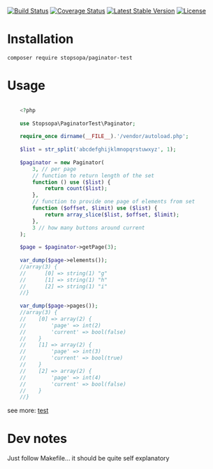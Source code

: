 [![Build Status](https://travis-ci.org/stopsopa/paginator-test.svg?branch=master)](https://travis-ci.org/stopsopa/paginator-test)
[![Coverage Status](https://coveralls.io/repos/github/stopsopa/paginator-test/badge.svg?branch=master)](https://coveralls.io/github/stopsopa/paginator-test?branch=master)
[![Latest Stable Version](https://poser.pugx.org/stopsopa/paginator-test/v/stable)](https://packagist.org/packages/stopsopa/paginator-test)
[![License](https://poser.pugx.org/stopsopa/paginator-test/license)](https://packagist.org/packages/stopsopa/paginator-test)
# Installation

    composer require stopsopa/paginator-test
    
# Usage

```php

    <?php
    
    use Stopsopa\PaginatorTest\Paginator;
    
    require_once dirname(__FILE__).'/vendor/autoload.php';
    
    $list = str_split('abcdefghijklmnopqrstuwxyz', 1);
    
    $paginator = new Paginator(
        3, // per page
        // function to return length of the set
        function () use ($list) {
            return count($list);
        },
        // function to provide one page of elements from set
        function ($offset, $limit) use ($list) {
            return array_slice($list, $offset, $limit);
        },
        3 // how many buttons around current
    );
    
    $page = $paginator->getPage(3);
    
    var_dump($page->elements());
    //array(3) {
    //      [0] => string(1) "g"
    //      [1] => string(1) "h"
    //      [2] => string(1) "i"
    //}
    
    var_dump($page->pages());
    //array(3) {
    //    [0] => array(2) {
    //        'page' => int(2)
    //        'current' => bool(false)
    //    }
    //    [1] => array(2) {
    //        'page' => int(3)
    //        'current' => bool(true)
    //    }
    //    [2] => array(2) {
    //        'page' => int(4)
    //        'current' => bool(false)
    //    }
    //}
```

see more: [test](tests/GeneralTest.php)    

# Dev notes

Just follow Makefile... it should be quite self explanatory
